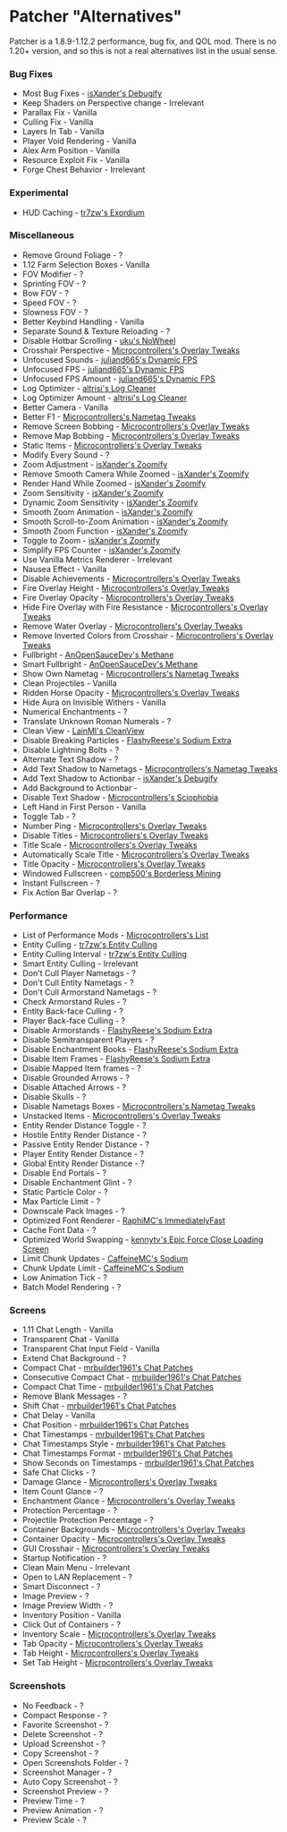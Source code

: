 # Patcher "Alternatives"

Patcher is a 1.8.9-1.12.2 performance, bug fix, and QOL mod.
There is no 1.20+ version, and so this is not a real alternatives list in the usual sense.

### Bug Fixes

- Most Bug Fixes - [isXander's Debugify](https://modrinth.com/mod/debugify)
- Keep Shaders on Perspective change - Irrelevant
- Parallax Fix - Vanilla
- Culling Fix - Vanilla
- Layers In Tab - Vanilla
- Player Void Rendering - Vanilla
- Alex Arm Position - Vanilla
- Resource Exploit Fix - Vanilla
- Forge Chest Behavior - Irrelevant

### Experimental

- HUD Caching - [tr7zw's Exordium](https://modrinth.com/mod/exordium)

### Miscellaneous

- Remove Ground Foliage - ?
- 1.12 Farm Selection Boxes - Vanilla
- FOV Modifier - ?
- Sprinting FOV - ?
- Bow FOV - ?
- Speed FOV - ?
- Slowness FOV - ?
- Better Keybind Handling - Vanilla
- Separate Sound & Texture Reloading - ?
- Disable Hotbar Scrolling - [uku's NoWheel](https://modrinth.com/mod/nowheel)
- Crosshair Perspective - [Microcontrollers's Overlay Tweaks](https://modrinth.com/mod/overlaytweaks)
- Unfocused Sounds - [juliand665's Dynamic FPS](https://modrinth.com/mod/dynamic-fps)
- Unfocused FPS - [juliand665's Dynamic FPS](https://modrinth.com/mod/dynamic-fps)
- Unfocused FPS Amount - [juliand665's Dynamic FPS](https://modrinth.com/mod/dynamic-fps)
- Log Optimizer - [altrisi's Log Cleaner](https://modrinth.com/mod/log-cleaner)
- Log Optimizer Amount - [altrisi's Log Cleaner](https://modrinth.com/mod/log-cleaner)
- Better Camera - Vanilla
- Better F1 - [Microcontrollers's Nametag Tweaks](https://modrinth.com/mod/nametagtweaks)
- Remove Screen Bobbing - [Microcontrollers's Overlay Tweaks](https://modrinth.com/mod/overlaytweaks)
- Remove Map Bobbing - [Microcontrollers's Overlay Tweaks](https://modrinth.com/mod/overlaytweaks)
- Static Items - [Microcontrollers's Overlay Tweaks](https://modrinth.com/mod/overlaytweaks)
- Modify Every Sound - ?
- Zoom Adjustment - [isXander's Zoomify](https://modrinth.com/mod/zoomify)
- Remove Smooth Camera While Zoomed - [isXander's Zoomify](https://modrinth.com/mod/zoomify)
- Render Hand While Zoomed - [isXander's Zoomify](https://modrinth.com/mod/zoomify)
- Zoom Sensitivity - [isXander's Zoomify](https://modrinth.com/mod/zoomify)
- Dynamic Zoom Sensitivity - [isXander's Zoomify](https://modrinth.com/mod/zoomify)
- Smooth Zoom Animation - [isXander's Zoomify](https://modrinth.com/mod/zoomify)
- Smooth Scroll-to-Zoom Animation - [isXander's Zoomify](https://modrinth.com/mod/zoomify)
- Smooth Zoom Function - [isXander's Zoomify](https://modrinth.com/mod/zoomify)
- Toggle to Zoom - [isXander's Zoomify](https://modrinth.com/mod/zoomify)
- Simplify FPS Counter - [isXander's Zoomify](https://modrinth.com/mod/zoomify)
- Use Vanilla Metrics Renderer - Irrelevant
- Nausea Effect - Vanilla
- Disable Achievements - [Microcontrollers's Overlay Tweaks](https://modrinth.com/mod/overlaytweaks)
- Fire Overlay Height - [Microcontrollers's Overlay Tweaks](https://modrinth.com/mod/overlaytweaks)
- Fire Overlay Opacity - [Microcontrollers's Overlay Tweaks](https://modrinth.com/mod/overlaytweaks)
- Hide Fire Overlay with Fire Resistance - [Microcontrollers's Overlay Tweaks](https://modrinth.com/mod/overlaytweaks)
- Remove Water Overlay - [Microcontrollers's Overlay Tweaks](https://modrinth.com/mod/overlaytweaks)
- Remove Inverted Colors from Crosshair - [Microcontrollers's Overlay Tweaks](https://modrinth.com/mod/overlaytweaks)
- Fullbright - [AnOpenSauceDev's Methane](https://modrinth.com/mod/methane)
- Smart Fullbright - [AnOpenSauceDev's Methane](https://modrinth.com/mod/methane)
- Show Own Nametag - [Microcontrollers's Nametag Tweaks](https://modrinth.com/mod/nametagtweaks)
- Clean Projectiles - Vanilla
- Ridden Horse Opacity - [Microcontrollers's Overlay Tweaks](https://modrinth.com/mod/overlaytweaks)
- Hide Aura on Invisible Withers - Vanilla
- Numerical Enchantments - ?
- Translate Unknown Roman Numerals - ?
- Clean View - [LainMI's CleanView](https://www.curseforge.com/minecraft/mc-mods/cleanview-fabric)
- Disable Breaking Particles - [FlashyReese's Sodium Extra](https://modrinth.com/mod/sodium-extra)
- Disable Lightning Bolts - ?
- Alternate Text Shadow - ?
- Add Text Shadow to Nametags - [Microcontrollers's Nametag Tweaks](https://modrinth.com/mod/nametagtweaks)
- Add Text Shadow to Actionbar - [isXander's Debugify](https://modrinth.com/mod/debugify)
- Add Background to Actionbar - 
- Disable Text Shadow - [Microcontrollers's Sciophobia](https://modrinth.com/mod/sciophobia)
- Left Hand in First Person - Vanilla
- Toggle Tab - ?
- Number Ping - [Microcontrollers's Overlay Tweaks](https://modrinth.com/mod/overlaytweaks)
- Disable Titles - [Microcontrollers's Overlay Tweaks](https://modrinth.com/mod/overlaytweaks)
- Title Scale - [Microcontrollers's Overlay Tweaks](https://modrinth.com/mod/overlaytweaks)
- Automatically Scale Title - [Microcontrollers's Overlay Tweaks](https://modrinth.com/mod/overlaytweaks)
- Title Opacity - [Microcontrollers's Overlay Tweaks](https://modrinth.com/mod/overlaytweaks)
- Windowed Fullscreen - [comp500's Borderless Mining](https://modrinth.com/mod/borderless-mining)
- Instant Fullscreen - ?
- Fix Action Bar Overlap - ?

### Performance

- List of Performance Mods - [Microcontrollers's List](https://alternatives.microcontrollers.dev/latest/migrating/#performance)
- Entity Culling - [tr7zw's Entity Culling](https://modrinth.com/mod/entityculling)
- Entity Culling Interval - [tr7zw's Entity Culling](https://modrinth.com/mod/entityculling)
- Smart Entity Culling - Irrelevant
- Don't Cull Player Nametags - ?
- Don't Cull Entity Nametags - ?
- Don't Cull Armorstand Nametags - ?
- Check Armorstand Rules - ?
- Entity Back-face Culling - ? 
- Player Back-face Culling - ?
- Disable Armorstands - [FlashyReese's Sodium Extra](https://modrinth.com/mod/sodium-extra)
- Disable Semitransparent Players - ?
- Disable Enchantment Books - [FlashyReese's Sodium Extra](https://modrinth.com/mod/sodium-extra)
- Disable Item Frames - [FlashyReese's Sodium Extra](https://modrinth.com/mod/sodium-extra)
- Disable Mapped Item frames - ?
- Disable Grounded Arrows - ?
- Disable Attached Arrows - ?
- Disable Skulls - ?
- Disable Nametags Boxes - [Microcontrollers's Nametag Tweaks](https://modrinth.com/mod/nametagtweaks)
- Unstacked Items - [Microcontrollers's Overlay Tweaks](https://modrinth.com/mod/overlaytweaks)
- Entity Render Distance Toggle - ?
- Hostile Entity Render Distance - ?
- Passive Entity Render Distance - ?
- Player Entity Render Distance - ?
- Global Entity Render Distance - ?
- Disable End Portals - ?
- Disable Enchantment Glint - ?
- Static Particle Color - ?
- Max Particle Limit - ?
- Downscale Pack Images - ?
- Optimized Font Renderer - [RaphiMC's ImmediatelyFast](https://modrinth.com/mod/immediatelyfast)
- Cache Font Data - ?
- Optimized World Swapping - [kennytv's Epic Force Close Loading Screen](https://modrinth.com/mod/forcecloseworldloadingscreen)
- Limit Chunk Updates - [CaffeineMC's Sodium](https://modrinth.com/mod/sodium)
- Chunk Update Limit - [CaffeineMC's Sodium](https://modrinth.com/mod/sodium)
- Low Animation Tick - ?
- Batch Model Rendering - ?

### Screens

- 1.11 Chat Length - Vanilla
- Transparent Chat - Vanilla
- Transparent Chat Input Field - Vanilla
- Extend Chat Background - ?
- Compact Chat - [mrbuilder1961's Chat Patches](https://modrinth.com/mod/chatpatches)
- Consecutive Compact Chat - [mrbuilder1961's Chat Patches](https://modrinth.com/mod/chatpatches)
- Compact Chat Time - [mrbuilder1961's Chat Patches](https://modrinth.com/mod/chatpatches)
- Remove Blank Messages - ?
- Shift Chat - [mrbuilder1961's Chat Patches](https://modrinth.com/mod/chatpatches)
- Chat Delay - Vanilla
- Chat Position - [mrbuilder1961's Chat Patches](https://modrinth.com/mod/chatpatches)
- Chat Timestamps - [mrbuilder1961's Chat Patches](https://modrinth.com/mod/chatpatches)
- Chat Timestamps Style - [mrbuilder1961's Chat Patches](https://modrinth.com/mod/chatpatches)
- Chat Timestamps Format - [mrbuilder1961's Chat Patches](https://modrinth.com/mod/chatpatches)
- Show Seconds on Timestamps - [mrbuilder1961's Chat Patches](https://modrinth.com/mod/chatpatches)
- Safe Chat Clicks - ?
- Damage Glance - [Microcontrollers's Overlay Tweaks](https://modrinth.com/mod/overlaytweaks)
- Item Count Glance - ?
- Enchantment Glance - [Microcontrollers's Overlay Tweaks](https://modrinth.com/mod/overlaytweaks)
- Protection Percentage - ?
- Projectile Protection Percentage - ?
- Container Backgrounds - [Microcontrollers's Overlay Tweaks](https://modrinth.com/mod/overlaytweaks)
- Container Opacity - [Microcontrollers's Overlay Tweaks](https://modrinth.com/mod/overlaytweaks)
- GUI Crosshair - [Microcontrollers's Overlay Tweaks](https://modrinth.com/mod/overlaytweaks)
- Startup Notification - ?
- Clean Main Menu - Irrelevant
- Open to LAN Replacement - ?
- Smart Disconnect - ?
- Image Preview - ?
- Image Preview Width - ?
- Inventory Position - Vanilla
- Click Out of Containers - ?
- Inventory Scale - [Microcontrollers's Overlay Tweaks](https://modrinth.com/mod/overlaytweaks)
- Tab Opacity - [Microcontrollers's Overlay Tweaks](https://modrinth.com/mod/overlaytweaks)
- Tab Height - [Microcontrollers's Overlay Tweaks](https://modrinth.com/mod/overlaytweaks)
- Set Tab Height - [Microcontrollers's Overlay Tweaks](https://modrinth.com/mod/overlaytweaks)

### Screenshots

- No Feedback - ?
- Compact Response - ?
- Favorite Screenshot - ?
- Delete Screenshot - ?
- Upload Screenshot - ?
- Copy Screenshot - ?
- Open Screenshots Folder - ?
- Screenshot Manager - ?
- Auto Copy Screenshot - ?
- Screenshot Preview - ?
- Preview Time - ?
- Preview Animation - ?
- Preview Scale - ?
